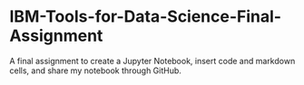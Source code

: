 # IBM-Tools-for-Data-Science-Final-Assignment
A final assignment to create a Jupyter Notebook, insert code and markdown cells, and share my notebook through GitHub.
